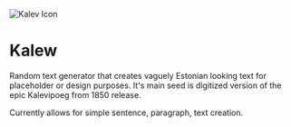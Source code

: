 ![Kalev Icon](http://url/to/img.png)

# Kalew
 Random text generator that creates vaguely Estonian looking text for placeholder or design purposes.
 It's main seed is digitized version of the epic Kalevipoeg from 1850 release.
 
 Currently allows for simple sentence, paragraph, text creation.